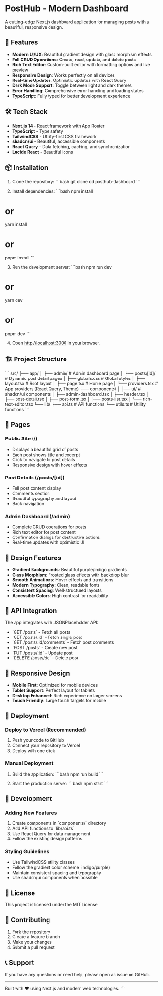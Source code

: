 # PostHub - Modern Dashboard

A cutting-edge Next.js dashboard application for managing posts with a beautiful, responsive design.

## 🚀 Features

- **Modern UI/UX**: Beautiful gradient design with glass morphism effects
- **Full CRUD Operations**: Create, read, update, and delete posts
- **Rich Text Editor**: Custom-built editor with formatting options and live preview
- **Responsive Design**: Works perfectly on all devices
- **Real-time Updates**: Optimistic updates with React Query
- **Dark Mode Support**: Toggle between light and dark themes
- **Error Handling**: Comprehensive error handling and loading states
- **TypeScript**: Fully typed for better development experience

## 🛠️ Tech Stack

- **Next.js 14** - React framework with App Router
- **TypeScript** - Type safety
- **TailwindCSS** - Utility-first CSS framework
- **shadcn/ui** - Beautiful, accessible components
- **React Query** - Data fetching, caching, and synchronization
- **Lucide React** - Beautiful icons

## 📦 Installation

1. Clone the repository:
\`\`\`bash
git clone <your-repo-url>
cd posthub-dashboard
\`\`\`

2. Install dependencies:
\`\`\`bash
npm install
# or
yarn install
# or
pnpm install
\`\`\`

3. Run the development server:
\`\`\`bash
npm run dev
# or
yarn dev
# or
pnpm dev
\`\`\`

4. Open [http://localhost:3000](http://localhost:3000) in your browser.

## 🏗️ Project Structure

\`\`\`
src/
├── app/
│   ├── admin/           # Admin dashboard page
│   ├── posts/[id]/      # Dynamic post detail pages
│   ├── globals.css      # Global styles
│   ├── layout.tsx       # Root layout
│   ├── page.tsx         # Home page
│   └── providers.tsx    # App providers (React Query, Theme)
├── components/
│   ├── ui/              # shadcn/ui components
│   ├── admin-dashboard.tsx
│   ├── header.tsx
│   ├── post-detail.tsx
│   ├── post-form.tsx
│   ├── posts-list.tsx
│   └── rich-text-editor.tsx
└── lib/
    ├── api.ts           # API functions
    └── utils.ts         # Utility functions
\`\`\`

## 🎯 Pages

### Public Site (/)
- Displays a beautiful grid of posts
- Each post shows title and excerpt
- Click to navigate to post details
- Responsive design with hover effects

### Post Details (/posts/[id])
- Full post content display
- Comments section
- Beautiful typography and layout
- Back navigation

### Admin Dashboard (/admin)
- Complete CRUD operations for posts
- Rich text editor for post content
- Confirmation dialogs for destructive actions
- Real-time updates with optimistic UI

## 🎨 Design Features

- **Gradient Backgrounds**: Beautiful purple/indigo gradients
- **Glass Morphism**: Frosted glass effects with backdrop blur
- **Smooth Animations**: Hover effects and transitions
- **Modern Typography**: Clean, readable fonts
- **Consistent Spacing**: Well-structured layouts
- **Accessible Colors**: High contrast for readability

## 🔧 API Integration

The app integrates with JSONPlaceholder API:
- \`GET /posts\` - Fetch all posts
- \`GET /posts/:id\` - Fetch single post
- \`GET /posts/:id/comments\` - Fetch post comments
- \`POST /posts\` - Create new post
- \`PUT /posts/:id\` - Update post
- \`DELETE /posts/:id\` - Delete post

## 📱 Responsive Design

- **Mobile First**: Optimized for mobile devices
- **Tablet Support**: Perfect layout for tablets
- **Desktop Enhanced**: Rich experience on larger screens
- **Touch Friendly**: Large touch targets for mobile

## 🚀 Deployment

### Deploy to Vercel (Recommended)

1. Push your code to GitHub
2. Connect your repository to Vercel
3. Deploy with one click

### Manual Deployment

1. Build the application:
\`\`\`bash
npm run build
\`\`\`

2. Start the production server:
\`\`\`bash
npm start
\`\`\`

## 🧪 Development

### Adding New Features

1. Create components in \`components/\` directory
2. Add API functions to \`lib/api.ts\`
3. Use React Query for data management
4. Follow the existing design patterns

### Styling Guidelines

- Use TailwindCSS utility classes
- Follow the gradient color scheme (indigo/purple)
- Maintain consistent spacing and typography
- Use shadcn/ui components when possible

## 📄 License

This project is licensed under the MIT License.

## 🤝 Contributing

1. Fork the repository
2. Create a feature branch
3. Make your changes
4. Submit a pull request

## 📞 Support

If you have any questions or need help, please open an issue on GitHub.

---

Built with ❤️ using Next.js and modern web technologies.
\`\`\`

